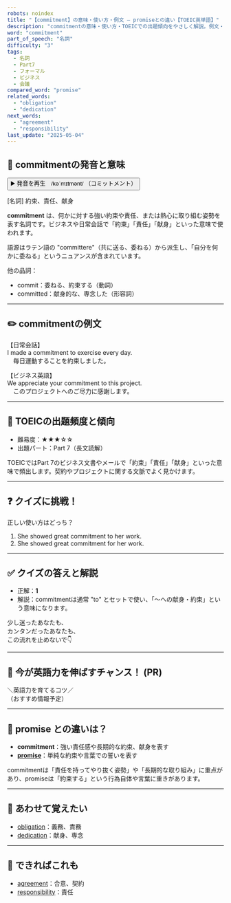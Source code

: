 ```yaml
---
robots: noindex
title: "【commitment】の意味・使い方・例文 ― promiseとの違い【TOEIC英単語】"
description: "commitmentの意味・使い方・TOEICでの出題傾向をやさしく解説。例文・クイズ付きでpromiseとの違いもわかりやすく学べます。"
word: "commitment"
part_of_speech: "名詞"
difficulty: "3"
tags:
  - 名詞
  - Part7
  - フォーマル
  - ビジネス
  - 会議
compared_word: "promise"
related_words:
  - "obligation"
  - "dedication"
next_words:
  - "agreement"
  - "responsibility"
last_update: "2025-05-04"
---
```


## 🔰 commitmentの発音と意味

<button class="play-audio" onclick="playTTS('commitment')">
  <span class="play-audio-main">
    ▶️ 発音を再生　/kəˈmɪtmənt/
  </span>
  <span class="play-audio-sub">
    （コミットメント）
  </span>
</button>

[名詞] 約束、責任、献身

**commitment** は、何かに対する強い約束や責任、または熱心に取り組む姿勢を表す名詞です。ビジネスや日常会話で「約束」「責任」「献身」といった意味で使われます。

語源はラテン語の "committere"（共に送る、委ねる）から派生し、「自分を何かに委ねる」というニュアンスが含まれています。

他の品詞：  
- commit：委ねる、約束する（動詞）
- committed：献身的な、専念した（形容詞）

---

## ✏️ commitmentの例文

【日常会話】  
I made a commitment to exercise every day.  
　毎日運動することを約束しました。

【ビジネス英語】  
We appreciate your commitment to this project.  
　このプロジェクトへのご尽力に感謝します。

---

## 🎯 TOEICの出題頻度と傾向

- 難易度：★★★☆☆
- 出題パート：Part 7（長文読解）

TOEICではPart 7のビジネス文書やメールで「約束」「責任」「献身」といった意味で頻出します。契約やプロジェクトに関する文脈でよく見かけます。

---

## ❓ クイズに挑戦！

正しい使い方はどっち？

1. She showed great commitment to her work.  
2. She showed great commitment for her work.

---

## ✅ クイズの答えと解説

- 正解：**1**
- 解説：commitmentは通常 "to" とセットで使い、「～への献身・約束」という意味になります。

少し迷ったあなたも、  
カンタンだったあなたも、  
この流れを止めないで👇️

---

## 🚀 今が英語力を伸ばすチャンス！ (PR)

<div class="info-center">
＼英語力を育てるコツ／<br>  
（おすすめ情報予定）
</div>

---

## 🤔  promise との違いは？

- **commitment**：強い責任感や長期的な約束、献身を表す
- **[promise](/word/promise)**：単純な約束や言葉での誓いを表す

commitmentは「責任を持ってやり抜く姿勢」や「長期的な取り組み」に重点があり、promiseは「約束する」という行為自体や言葉に重きがあります。

---

## 🧩 あわせて覚えたい

- [obligation](/word/obligation)：義務、責務
- [dedication](/word/dedication)：献身、専念

---

## 📖 できればこれも

- [agreement](/word/agreement)：合意、契約
- [responsibility](/word/responsibility)：責任

<!-- cvid: aid36_bid04 -->
